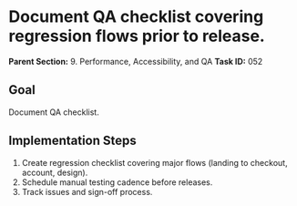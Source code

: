 # Document QA checklist covering regression flows prior to release.

**Parent Section:** 9. Performance, Accessibility, and QA
**Task ID:** 052

## Goal
Document QA checklist.

## Implementation Steps
1. Create regression checklist covering major flows (landing to checkout, account, design).
2. Schedule manual testing cadence before releases.
3. Track issues and sign-off process.
